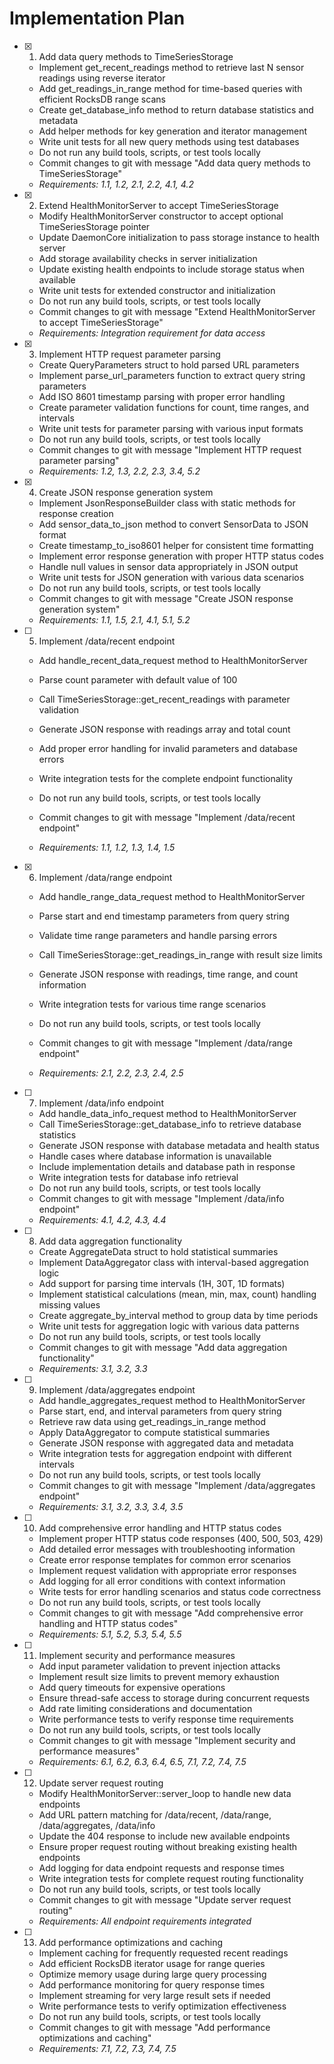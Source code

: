 # Implementation Plan

- [x] 1. Add data query methods to TimeSeriesStorage



  - Implement get_recent_readings method to retrieve last N sensor readings using reverse iterator
  - Add get_readings_in_range method for time-based queries with efficient RocksDB range scans
  - Create get_database_info method to return database statistics and metadata
  - Add helper methods for key generation and iterator management
  - Write unit tests for all new query methods using test databases
  - Do not run any build tools, scripts, or test tools locally
  - Commit changes to git with message "Add data query methods to TimeSeriesStorage"
  - _Requirements: 1.1, 1.2, 2.1, 2.2, 4.1, 4.2_

- [x] 2. Extend HealthMonitorServer to accept TimeSeriesStorage



  - Modify HealthMonitorServer constructor to accept optional TimeSeriesStorage pointer
  - Update DaemonCore initialization to pass storage instance to health server
  - Add storage availability checks in server initialization
  - Update existing health endpoints to include storage status when available
  - Write unit tests for extended constructor and initialization
  - Do not run any build tools, scripts, or test tools locally
  - Commit changes to git with message "Extend HealthMonitorServer to accept TimeSeriesStorage"
  - _Requirements: Integration requirement for data access_

- [x] 3. Implement HTTP request parameter parsing



  - Create QueryParameters struct to hold parsed URL parameters
  - Implement parse_url_parameters function to extract query string parameters
  - Add ISO 8601 timestamp parsing with proper error handling
  - Create parameter validation functions for count, time ranges, and intervals
  - Write unit tests for parameter parsing with various input formats
  - Do not run any build tools, scripts, or test tools locally
  - Commit changes to git with message "Implement HTTP request parameter parsing"
  - _Requirements: 1.2, 1.3, 2.2, 2.3, 3.4, 5.2_

- [x] 4. Create JSON response generation system



  - Implement JsonResponseBuilder class with static methods for response creation
  - Add sensor_data_to_json method to convert SensorData to JSON format
  - Create timestamp_to_iso8601 helper for consistent time formatting
  - Implement error response generation with proper HTTP status codes
  - Handle null values in sensor data appropriately in JSON output
  - Write unit tests for JSON generation with various data scenarios
  - Do not run any build tools, scripts, or test tools locally
  - Commit changes to git with message "Create JSON response generation system"
  - _Requirements: 1.1, 1.5, 2.1, 4.1, 5.1, 5.2_




- [ ] 5. Implement /data/recent endpoint
  - Add handle_recent_data_request method to HealthMonitorServer
  - Parse count parameter with default value of 100
  - Call TimeSeriesStorage::get_recent_readings with parameter validation
  - Generate JSON response with readings array and total count
  - Add proper error handling for invalid parameters and database errors
  - Write integration tests for the complete endpoint functionality

  - Do not run any build tools, scripts, or test tools locally
  - Commit changes to git with message "Implement /data/recent endpoint"
  - _Requirements: 1.1, 1.2, 1.3, 1.4, 1.5_

- [x] 6. Implement /data/range endpoint



  - Add handle_range_data_request method to HealthMonitorServer
  - Parse start and end timestamp parameters from query string
  - Validate time range parameters and handle parsing errors
  - Call TimeSeriesStorage::get_readings_in_range with result size limits
  - Generate JSON response with readings, time range, and count information
  - Write integration tests for various time range scenarios
  - Do not run any build tools, scripts, or test tools locally
  - Commit changes to git with message "Implement /data/range endpoint"

  - _Requirements: 2.1, 2.2, 2.3, 2.4, 2.5_

- [ ] 7. Implement /data/info endpoint
  - Add handle_data_info_request method to HealthMonitorServer
  - Call TimeSeriesStorage::get_database_info to retrieve database statistics
  - Generate JSON response with database metadata and health status
  - Handle cases where database information is unavailable
  - Include implementation details and database path in response
  - Write integration tests for database info retrieval
  - Do not run any build tools, scripts, or test tools locally
  - Commit changes to git with message "Implement /data/info endpoint"
  - _Requirements: 4.1, 4.2, 4.3, 4.4_

- [ ] 8. Add data aggregation functionality
  - Create AggregateData struct to hold statistical summaries
  - Implement DataAggregator class with interval-based aggregation logic
  - Add support for parsing time intervals (1H, 30T, 1D formats)
  - Implement statistical calculations (mean, min, max, count) handling missing values
  - Create aggregate_by_interval method to group data by time periods
  - Write unit tests for aggregation logic with various data patterns
  - Do not run any build tools, scripts, or test tools locally
  - Commit changes to git with message "Add data aggregation functionality"
  - _Requirements: 3.1, 3.2, 3.3_

- [ ] 9. Implement /data/aggregates endpoint
  - Add handle_aggregates_request method to HealthMonitorServer
  - Parse start, end, and interval parameters from query string
  - Retrieve raw data using get_readings_in_range method
  - Apply DataAggregator to compute statistical summaries
  - Generate JSON response with aggregated data and metadata
  - Write integration tests for aggregation endpoint with different intervals
  - Do not run any build tools, scripts, or test tools locally
  - Commit changes to git with message "Implement /data/aggregates endpoint"
  - _Requirements: 3.1, 3.2, 3.3, 3.4, 3.5_

- [ ] 10. Add comprehensive error handling and HTTP status codes
  - Implement proper HTTP status code responses (400, 500, 503, 429)
  - Add detailed error messages with troubleshooting information
  - Create error response templates for common error scenarios
  - Implement request validation with appropriate error responses
  - Add logging for all error conditions with context information
  - Write tests for error handling scenarios and status code correctness
  - Do not run any build tools, scripts, or test tools locally
  - Commit changes to git with message "Add comprehensive error handling and HTTP status codes"
  - _Requirements: 5.1, 5.2, 5.3, 5.4, 5.5_

- [ ] 11. Implement security and performance measures
  - Add input parameter validation to prevent injection attacks
  - Implement result size limits to prevent memory exhaustion
  - Add query timeouts for expensive operations
  - Ensure thread-safe access to storage during concurrent requests
  - Add rate limiting considerations and documentation
  - Write performance tests to verify response time requirements
  - Do not run any build tools, scripts, or test tools locally
  - Commit changes to git with message "Implement security and performance measures"
  - _Requirements: 6.1, 6.2, 6.3, 6.4, 6.5, 7.1, 7.2, 7.4, 7.5_

- [ ] 12. Update server request routing
  - Modify HealthMonitorServer::server_loop to handle new data endpoints
  - Add URL pattern matching for /data/recent, /data/range, /data/aggregates, /data/info
  - Update the 404 response to include new available endpoints
  - Ensure proper request routing without breaking existing health endpoints
  - Add logging for data endpoint requests and response times
  - Write integration tests for complete request routing functionality
  - Do not run any build tools, scripts, or test tools locally
  - Commit changes to git with message "Update server request routing"
  - _Requirements: All endpoint requirements integrated_

- [ ] 13. Add performance optimizations and caching
  - Implement caching for frequently requested recent readings
  - Add efficient RocksDB iterator usage for range queries
  - Optimize memory usage during large query processing
  - Add performance monitoring for query response times
  - Implement streaming for very large result sets if needed
  - Write performance tests to verify optimization effectiveness
  - Do not run any build tools, scripts, or test tools locally
  - Commit changes to git with message "Add performance optimizations and caching"
  - _Requirements: 7.1, 7.2, 7.3, 7.4, 7.5_